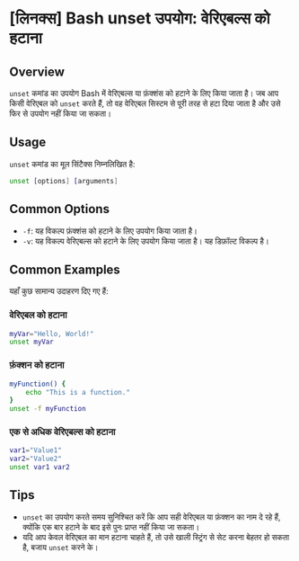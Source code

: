 # [लिनक्स] Bash unset उपयोग: वेरिएबल्स को हटाना

## Overview
`unset` कमांड का उपयोग Bash में वेरिएबल्स या फ़ंक्शंस को हटाने के लिए किया जाता है। जब आप किसी वेरिएबल को `unset` करते हैं, तो वह वेरिएबल सिस्टम से पूरी तरह से हटा दिया जाता है और उसे फिर से उपयोग नहीं किया जा सकता।

## Usage
`unset` कमांड का मूल सिंटैक्स निम्नलिखित है:

```bash
unset [options] [arguments]
```

## Common Options
- `-f`: यह विकल्प फ़ंक्शंस को हटाने के लिए उपयोग किया जाता है।
- `-v`: यह विकल्प वेरिएबल्स को हटाने के लिए उपयोग किया जाता है। यह डिफ़ॉल्ट विकल्प है।

## Common Examples
यहाँ कुछ सामान्य उदाहरण दिए गए हैं:

### वेरिएबल को हटाना
```bash
myVar="Hello, World!"
unset myVar
```

### फ़ंक्शन को हटाना
```bash
myFunction() {
    echo "This is a function."
}
unset -f myFunction
```

### एक से अधिक वेरिएबल्स को हटाना
```bash
var1="Value1"
var2="Value2"
unset var1 var2
```

## Tips
- `unset` का उपयोग करते समय सुनिश्चित करें कि आप सही वेरिएबल या फ़ंक्शन का नाम दे रहे हैं, क्योंकि एक बार हटाने के बाद इसे पुनः प्राप्त नहीं किया जा सकता।
- यदि आप केवल वेरिएबल का मान हटाना चाहते हैं, तो उसे खाली स्ट्रिंग से सेट करना बेहतर हो सकता है, बजाय `unset` करने के।
